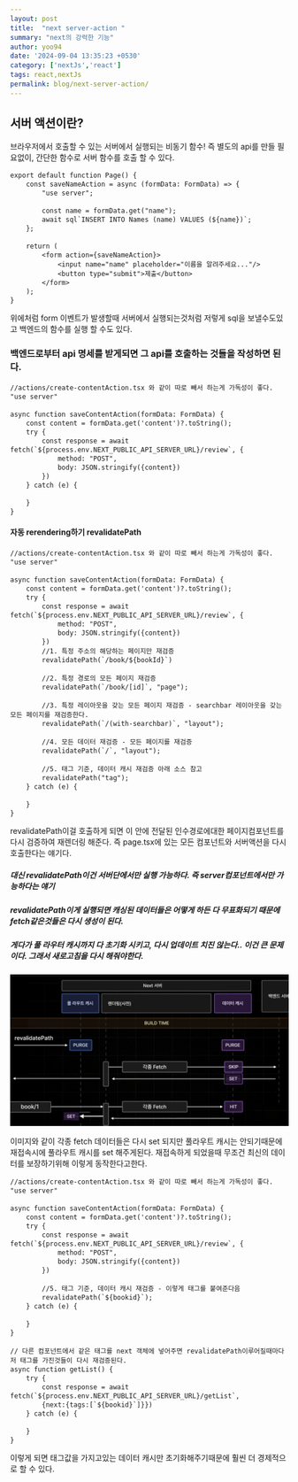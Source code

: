 ```yaml
---
layout: post 
title:  "next server-action "
summary: "next의 강력한 기능"
author: yoo94 
date: '2024-09-04 13:35:23 +0530' 
category: ['nextJs','react']
tags: react,nextJs
permalink: blog/next-server-action/
---
```


## 서버 액션이란?

브라우저에서 호출할 수 있는 서버에서 실행되는 비동기 함수!
즉 별도의 api를 만들 필요없이, 간단한 함수로 서버 함수를 호출 할 수 있다.

```tsx
export default function Page() {
    const saveNameAction = async (formData: FormData) => {
        "use server";

        const name = formData.get("name");
        await sql`INSERT INTO Names (name) VALUES (${name})`;
    };

    return (
        <form action={saveNameAction}>
            <input name="name" placeholder="이름을 알려주세요..."/>
            <button type="submit">제출</button>
        </form>
    );
}

```

위에처럼 form 이벤트가 발생할때 서버에서 실행되는것처럼 저렇게 sql을 보낼수도있고 백엔드의 함수를 실행 할 수도 있다.

### 백엔드로부터 api 명세를 받게되면 그 api를 호출하는 것들을 작성하면 된다.

```tsx
//actions/create-contentAction.tsx 와 같이 따로 빼서 하는게 가독성이 좋다.
"use server"

async function saveContentAction(formData: FormData) {
    const content = formData.get('content')?.toString();
    try {
        const response = await fetch(`${process.env.NEXT_PUBLIC_API_SERVER_URL}/review`, {
            method: "POST",
            body: JSON.stringify({content})
        })
    } catch (e) {

    }
}
```

#### 자동 rerendering하기 revalidatePath

```tsx
//actions/create-contentAction.tsx 와 같이 따로 빼서 하는게 가독성이 좋다.
"use server"

async function saveContentAction(formData: FormData) {
    const content = formData.get('content')?.toString();
    try {
        const response = await fetch(`${process.env.NEXT_PUBLIC_API_SERVER_URL}/review`, {
            method: "POST",
            body: JSON.stringify({content})
        })
        //1. 특정 주소의 해당하는 페이지만 재검증
        revalidatePath(`/book/${bookId}`)

        //2. 특정 경로의 모든 페이지 재검증
        revalidatePath(`/book/[id]`, "page");

        //3. 특정 레이아웃을 갖는 모든 페이지 재검증 - searchbar 레이아웃을 갖는 모든 페이지를 재검증한다.
        revalidatePath(`/(with-searchbar)`, "layout");

        //4. 모든 데이터 재검증 - 모든 페이지를 재검증
        revalidatePath(`/`, "layout");

        //5. 태그 기준, 데이터 캐시 재검증 아래 소스 참고
        revalidatePath("tag");
    } catch (e) {

    }
}
```

revalidatePath이걸 호출하게 되면 이 안에 전달된 인수경로에대한 페이지컴포넌트를 다시 검증하여 재렌더링 해준다. 즉 page.tsx에 있는 모든 컴포넌트와 서버액션을 다시 호출한다는 얘기다.

##### 대신 revalidatePath이건 서버단에서만 실행 가능하다. 즉 server컴포넌트에서만 가능하다는 얘기

##### revalidatePath이게 실행되면 캐싱된 데이터들은 어떻게 하든 다 무표화되기 때문에 fetch같은것들은 다시 생성이 된다.

##### 게다가 풀 라우터 캐시까지 다 초기화 시키고, 다시 업데이트 치진 않는다.. 이건 큰 문제이다. 그래서 새로고침을 다시 해줘야한다.

<img src="/blog/postImg/next-server-action0904.png" alt="next-server-action0904.png" style="max-width:100%;">

이미지와 같이 각종 fetch 데이터들은 다시 set 되지만 풀라우트 캐시는 안되기때문에 재접속시에 풀라우트 캐시를 set 해주게된다. 재접속하게 되었을때 무조건 최신의 데이터를 보장하기위해 이렇게 동작한다고한다.


```tsx
//actions/create-contentAction.tsx 와 같이 따로 빼서 하는게 가독성이 좋다.
"use server"

async function saveContentAction(formData: FormData) {
    const content = formData.get('content')?.toString();
    try {
        const response = await fetch(`${process.env.NEXT_PUBLIC_API_SERVER_URL}/review`, {
            method: "POST",
            body: JSON.stringify({content})
        })

        //5. 태그 기준, 데이터 캐시 재검증 - 이렇게 태그를 붙여준다음
        revalidatePath(`${bookid}`);
    } catch (e) {

    }
}

// 다른 컴포넌트에서 같은 태그를 next 객체에 넣어주면 revalidatePath이루어질때마다 저 태그를 가진것들이 다시 재검증된다.
async function getList() {
    try {
        const response = await fetch(`${process.env.NEXT_PUBLIC_API_SERVER_URL}/getList`, 
        {next:{tags:[`${bookid}`]}})
    } catch (e) {  

    }
}
```
이렇게 되면 태그값을 가지고있는 데이터 캐시만 초기화해주기때문에 훨씬 더 경제적으로 할 수 있다.

